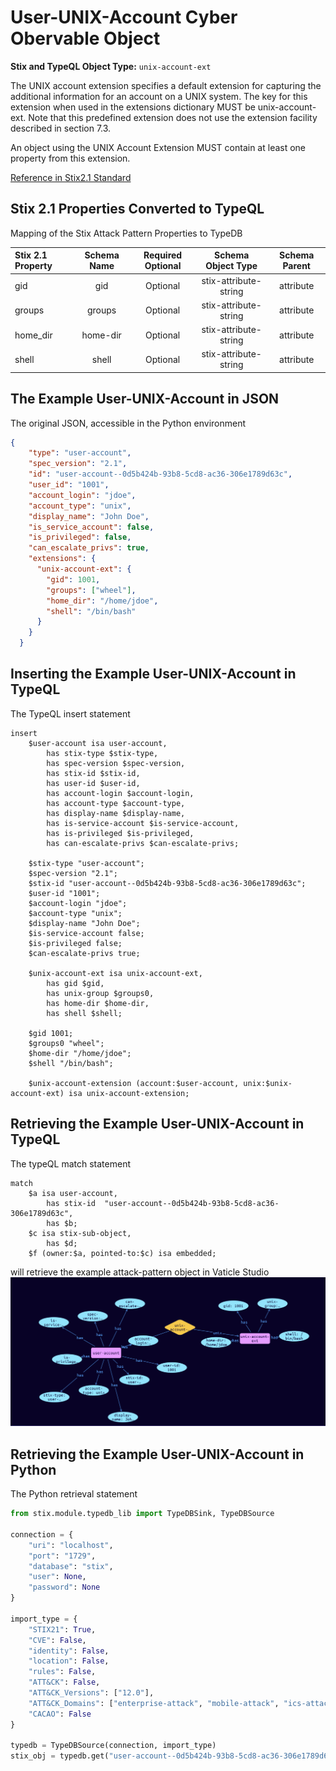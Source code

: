 # User-UNIX-Account Cyber Obervable Object

**Stix and TypeQL Object Type:**  `unix-account-ext`

The UNIX account extension specifies a default extension for capturing the additional information for an account on a UNIX system. The key for this extension when used in the extensions dictionary MUST be unix-account-ext. Note that this predefined extension does not use the extension facility described in section 7.3.

An object using the UNIX Account Extension MUST contain at least one property from this extension.

[Reference in Stix2.1 Standard](https://docs.oasis-open.org/cti/stix/v2.1/os/stix-v2.1-os.html#_hodiamlggpw5)
## Stix 2.1 Properties Converted to TypeQL
Mapping of the Stix Attack Pattern Properties to TypeDB

|  Stix 2.1 Property    |           Schema Name             | Required  Optional  |      Schema Object Type | Schema Parent  |
|:--------------------|:--------------------------------:|:------------------:|:------------------------:|:-------------:|
| gid |gid |Optional |  stix-attribute-string    |   attribute    |
| groups |groups |Optional |  stix-attribute-string    |   attribute    |
| home_dir |home-dir |Optional |  stix-attribute-string    |   attribute    |
| shell |shell |Optional |  stix-attribute-string    |   attribute    |

## The Example User-UNIX-Account in JSON
The original JSON, accessible in the Python environment
```json
{
    "type": "user-account",  
    "spec_version": "2.1",  
    "id": "user-account--0d5b424b-93b8-5cd8-ac36-306e1789d63c",  
    "user_id": "1001",  
    "account_login": "jdoe",  
    "account_type": "unix",  
    "display_name": "John Doe",  
    "is_service_account": false,  
    "is_privileged": false,  
    "can_escalate_privs": true,  
    "extensions": {  
      "unix-account-ext": {  
        "gid": 1001,  
        "groups": ["wheel"],  
        "home_dir": "/home/jdoe",  
        "shell": "/bin/bash"  
      }  
    }  
  }
```


## Inserting the Example User-UNIX-Account in TypeQL
The TypeQL insert statement
```typeql
insert 
    $user-account isa user-account,
        has stix-type $stix-type,
        has spec-version $spec-version,
        has stix-id $stix-id,
        has user-id $user-id,
        has account-login $account-login,
        has account-type $account-type,
        has display-name $display-name,
        has is-service-account $is-service-account,
        has is-privileged $is-privileged,
        has can-escalate-privs $can-escalate-privs;
    
    $stix-type "user-account";
    $spec-version "2.1";
    $stix-id "user-account--0d5b424b-93b8-5cd8-ac36-306e1789d63c";
    $user-id "1001";
    $account-login "jdoe";
    $account-type "unix";
    $display-name "John Doe";
    $is-service-account false;
    $is-privileged false;
    $can-escalate-privs true;
    
    $unix-account-ext isa unix-account-ext,
        has gid $gid,
        has unix-group $groups0,
        has home-dir $home-dir,
        has shell $shell;
        
    $gid 1001;
    $groups0 "wheel";
    $home-dir "/home/jdoe";
    $shell "/bin/bash";
    
    $unix-account-extension (account:$user-account, unix:$unix-account-ext) isa unix-account-extension;
```

## Retrieving the Example User-UNIX-Account in TypeQL
The typeQL match statement

```typeql
match
    $a isa user-account,
        has stix-id  "user-account--0d5b424b-93b8-5cd8-ac36-306e1789d63c",
        has $b;
    $c isa stix-sub-object,
        has $d;
    $f (owner:$a, pointed-to:$c) isa embedded;
```


will retrieve the example attack-pattern object in Vaticle Studio
![User-UNIX-Account Example](./img/user-account-unix.png)

## Retrieving the Example User-UNIX-Account  in Python
The Python retrieval statement

```python
from stix.module.typedb_lib import TypeDBSink, TypeDBSource

connection = {
    "uri": "localhost",
    "port": "1729",
    "database": "stix",
    "user": None,
    "password": None
}

import_type = {
    "STIX21": True,
    "CVE": False,
    "identity": False,
    "location": False,
    "rules": False,
    "ATT&CK": False,
    "ATT&CK_Versions": ["12.0"],
    "ATT&CK_Domains": ["enterprise-attack", "mobile-attack", "ics-attack"],
    "CACAO": False
}

typedb = TypeDBSource(connection, import_type)
stix_obj = typedb.get("user-account--0d5b424b-93b8-5cd8-ac36-306e1789d63c")
```

